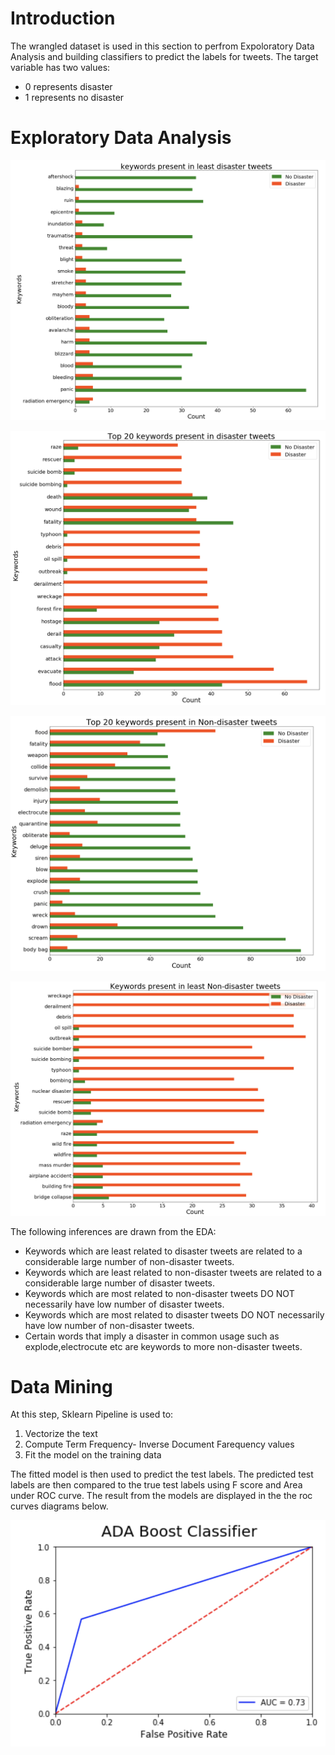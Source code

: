 # Introduction

The wrangled dataset is used in this section to perfrom Expoloratory Data Analysis and building classifiers to predict the labels for tweets. The target variable has two values:

* 0 represents disaster 
* 1 represents no disaster


# Exploratory Data Analysis

![](images/Keywords%20with%20least%20disasters.png)

![](images/top%2020%20keywords%20with%20disaster.png)

![](images/Top%2020%20non-disaster.png)


![](images/Least%20non-disaster%20tweets.png)

The following inferences are drawn from the EDA:

* Keywords which are least related to disaster tweets are related to a considerable large number of non-disaster tweets.
* Keywords which are least related to non-disaster tweets are related to a considerable large number of disaster tweets.
* Keywords which are most related to non-disaster tweets DO NOT necessarily have low number of disaster tweets.
* Keywords which are most related to disaster tweets DO NOT necessarily have low number of non-disaster tweets.
* Certain words that imply a disaster in common usage such as explode,electrocute etc are keywords to more non-disaster tweets.


# Data Mining

At this step, Sklearn Pipeline is used to:

1)  Vectorize the text
2)  Compute Term Frequency- Inverse Document Farequency values
3) Fit the model on the training data

The fitted model is then used to predict the test labels. The predicted test labels are then compared to the true test labels using F score and Area under ROC curve. The result from the models are displayed in the the roc curves diagrams below.

![](images/ADA.png)
